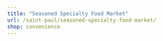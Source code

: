 ```yaml
---
title: "Seasoned Specialty Food Market"
url: /saint-paul/seasoned-specialty-food-market/
shop: convenience
---
```

